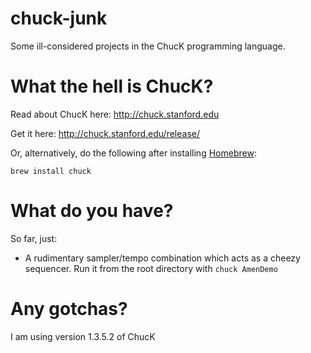 # chuck-junk
Some ill-considered projects in the ChucK programming language.

# What the hell is ChucK?

Read about ChucK here:
http://chuck.stanford.edu

Get it here:
http://chuck.stanford.edu/release/

Or, alternatively, do the following after installing [Homebrew](https://brew.sh):

`brew install chuck`

# What do you have?

So far, just:

* A rudimentary sampler/tempo combination which acts as a cheezy sequencer.  Run it from the root directory with `chuck AmenDemo`

# Any gotchas?

I am using version 1.3.5.2 of ChucK
